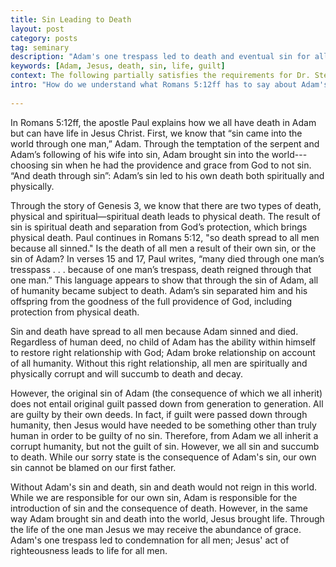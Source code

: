 ```yaml
---
title: Sin Leading to Death
layout: post
category: posts
tag: seminary
description: "Adam's one trespass led to death and eventual sin for all men; Jesus' act of righteousness leads to life for all men."
keywords: [Adam, Jesus, death, sin, life, guilt]
context: The following partially satisfies the requirements for Dr. Steven McKinion's Christian Theology II class at Southeastern Baptist Theological Seminary
intro: "How do we understand what Romans 5:12ff has to say about Adam's role in our sin and death?"
 
---
```


In Romans 5:12ff, the apostle Paul explains how we all have death in Adam but can have life in Jesus Christ. First, we know that “sin came into the world through one man,” Adam. Through the temptation of the serpent and Adam’s following of his wife into sin, Adam brought sin into the world---choosing sin when he had the providence and grace from God to not sin. “And death through sin”: Adam’s sin led to his own death both spiritually and physically.

Through the story of Genesis 3, we know that there are two types of death, physical and spiritual—spiritual death leads to physical death. The result of sin is spiritual death and separation from God’s protection, which brings physical death. Paul continues in Romans 5:12, "so death spread to all men because all sinned." Is the death of all men a result of their own sin, or the sin of Adam? In verses 15 and 17, Paul writes, “many died through one man’s tresspass . . . because of one man’s trespass, death reigned through that one man.” This language appears to show that through the sin of Adam, all of humanity became subject to death. Adam’s sin separated him and his offspring from the goodness of the full providence of God, including protection from physical death.

Sin and death have spread to all men because Adam sinned and died. Regardless of human deed, no child of Adam has the ability within himself to restore right relationship with God; Adam broke relationship on account of all humanity. Without this right relationship, all men are spiritually and physically corrupt and will succumb to death and decay.

However, the original sin of Adam (the consequence of which we all inherit) does not entail original guilt passed down from generation to generation. All are guilty by their own deeds. In fact, if guilt were passed down through humanity, then Jesus would have needed to be something other than truly human in order to be guilty of no sin. Therefore, from Adam we all inherit a corrupt humanity, but not the guilt of sin. However, we all sin and succumb to death. While our sorry state is the consequence of Adam's sin, our own sin cannot be blamed on our first father.

Without Adam's sin and death, sin and death would not reign in this world. While we are responsible for our own sin, Adam is responsible for the introduction of sin and the consequence of death. However, in the same way Adam brought sin and death into the world, Jesus brought life. Through the life of the one man Jesus we may receive the abundance of grace. Adam's one trespass led to condemnation for all men; Jesus' act of righteousness leads to life for all men.
